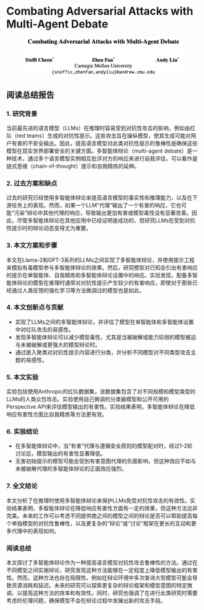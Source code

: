 # Combating Adversarial Attacks with Multi-Agent Debate

<figure><img src="../.gitbook/assets/image (9) (1) (1) (1) (1) (1) (1) (1).png" alt=""><figcaption></figcaption></figure>

## 阅读总结报告

### 1. 研究背景

当前最先进的语言模型（LLMs）在推理时容易受到对抗性攻击的影响，例如由红队（red teams）生成的对抗性提示。这些攻击旨在操纵模型，使其生成可能对用户有害的不安全输出。因此，提高语言模型对此类对抗性提示的鲁棒性是确保这些模型在现实世界部署安全的关键方面。多智能体辩论（multi-agent debate）是一种技术，通过多个语言模型实例相互批评对方的响应来进行自我评估，可以看作是链式思维（chain-of-thought）提示和自我精炼的延伸。

### 2. 过去方案和缺点

过去的研究已经使用多智能体辩论来提高语言模型的事实性和推理能力，以及在下游任务上的表现。然而，如果一个LLM“代理”输出了一个有害的响应，它也可能“污染”辩论中其他代理的响应，导致输出更加有害或模型毒性没有显著改善。因此，尽管多智能体辩论在其他应用中已经证明是成功的，但研究LLMs在受到对抗性提示时的辩论动态变得尤为重要。

### 3. 本文方案和步骤

本文在Llama-2和GPT-3系列的LLMs之间实现了多智能体辩论，并使用提示工程来模拟有毒模型参与多智能体辩论的效果。然后，研究模型对已知会引出有害响应的提示在单智能体、自我精炼和多智能体辩论设置中的响应。实验发现，配备多智能体辩论的模型在推理时通常对对抗性提示产生较少的有害响应，即使对于那些已经通过人类反馈的强化学习等方法微调过的模型也是如此。

### 4. 本文创新点与贡献

* 实现了LLMs之间的多智能体辩论，并评估了模型在单智能体和多智能体设置中对红队攻击的易感性。
* 发现多智能体辩论可以减少模型毒性，尤其是当被破解或能力较弱的模型被迫与未被破解或更强大的模型辩论时。
* 通过嵌入聚类对对抗性提示内容进行分类，并分析不同模型对不同类型攻击主题的易感性。

### 5. 本文实验

实验包括使用Anthropic的红队数据集，该数据集包含了对不同规模和模型类型的LLMs的人类众包攻击。实验使用自己微调的分类器模型和公开可用的Perspective API来评估模型输出的有害性。实验结果表明，多智能体辩论在降低响应有害性方面比自我精炼等方法更有效。

### 6. 实验结论

* 在多智能体辩论中，当“有害”代理与遵循安全原则的模型配对时，经过1-2轮讨论后，模型输出的有害性显著降低。
* 无害初始提示的模型可能会受到有害意图代理的负面影响，但这种效应不如与未被破解代理的多智能体辩论的正面效应强烈。

### 7. 全文结论

本文分析了在推理时使用多智能体辩论来保护LLMs免受对抗性攻击的有效性。实验结果表明，多智能体辩论在降低响应有害性方面有一定的效果，但这种方法远非完美。未来的工作可以考虑不同提供商之间的模型之间的辩论是否可以帮助提高每个单独模型的对抗性鲁棒性，以及更复杂的“辩论”或“讨论”框架在更长的互动和更多代理中的表现如何。

### 阅读总结

本文探讨了多智能体辩论作为一种提高语言模型对抗性攻击鲁棒性的方法。通过在不同模型之间实施辩论，研究发现这种方法能够在一定程度上降低模型输出的有害性。然而，这种方法也存在局限性，例如在辩论环境中多次查询大型模型可能会导致资源消耗和延迟。未来的研究可以探索更复杂的辩论框架和模型意图的特定微调，以提高这种方法的效率和有效性。同时，研究也强调了在进行此类研究时需要考虑的伦理问题，确保模型不会在辩论过程中发展出新的攻击手段。
